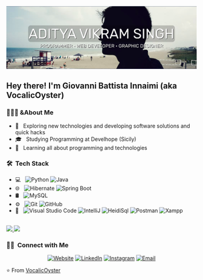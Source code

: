 <img src="https://raw.githubusercontent.com/AVS1508/AVS1508/master/assets/Aditya%20Vikram%20Singh%20Banner.png">

<h2> Hey there! I'm Giovanni Battista Innaimi (aka VocalicOyster)</h2>

<h3> 👨🏻‍💻 &About Me </h3>

- 🤔 &nbsp; Exploring new technologies and developing software solutions and quick hacks
- 🎓 &nbsp; Studying Programming at Develhope (Sicily)
- 🌱 &nbsp; Learning all about programming and technologies

<h3> 🛠 &nbsp;Tech Stack</h3>

- 💻 &nbsp;
  ![Python](https://img.shields.io/badge/-Python-333333?style=flat&logo=python)
  ![Java](https://img.shields.io/badge/JAVA-gray?logo=stackedit&logoColor=black)
- 🌐 &nbsp;
  ![Hibernate](https://img.shields.io/badge/Hibernate-gray?logo=hibernate&logoColor=white)
  ![Spring Boot](https://img.shields.io/badge/Spring_Boot-gray?logo=springboot&logoColor=white)
- 🛢 &nbsp;
  ![MySQL](https://img.shields.io/badge/-MySQL-333333?style=flat&logo=mysql)
- ⚙️ &nbsp;
  ![Git](https://img.shields.io/badge/-Git-333333?style=flat&logo=git)
  ![GitHub](https://img.shields.io/badge/-GitHub-333333?style=flat&logo=github)
- 🔧 &nbsp;
  ![Visual Studio Code](https://img.shields.io/badge/-Visual%20Studio%20Code-333333?style=flat&logo=visual-studio-code&logoColor=007ACC)
  ![IntelliJ](https://img.shields.io/badge/IntelliJ_IDEA-gray?logo=intellijidea&logoColor=white)
  ![HeidiSql](https://img.shields.io/badge/HeidiSql-gray?logo=mysql&logoColor=white)
  ![Postman](https://img.shields.io/badge/Postman-gray?logo=postman&logoColor=white)
  ![Xampp](https://img.shields.io/badge/Xampp-gray?logo=xampp&logoColor=white)

<br/>

<a href="https://github.com/AVS1508">
  <img height="180em" src="https://github-readme-stats.vercel.app/api?username=AVS1508&theme=buefy&show_icons=true" />
  <img height="180em" src="https://github-readme-stats.vercel.app/api/top-langs/?username=AVS1508&theme=buefy&layout=compact" />
</a>

<br/>

<h3> 🤝🏻 &nbsp;Connect with Me </h3>

<p align="center">
<a href="https://www.adityavsingh.com/"><img alt="Website" src="https://img.shields.io/badge/Website-www.adityavsingh.com-blue?style=flat-square&logo=google-chrome"></a>
<a href="https://www.linkedin.com/in/AVS1508/"><img alt="LinkedIn" src="https://img.shields.io/badge/LinkedIn-Aditya%20Vikram%20Singh-blue?style=flat-square&logo=linkedin"></a>
<a href="https://www.instagram.com/adityavs_/"><img alt="Instagram" src="https://img.shields.io/badge/Instagram-adityavs__-blue?style=flat-square&logo=instagram"></a>
<a href="mailto:avsingh@umass.edu"><img alt="Email" src="https://img.shields.io/badge/Email-avsingh@umass.edu-blue?style=flat-square&logo=gmail"></a>
</p>

⭐️ From [VocalicOyster](https://github.com/VocalicOyster)
